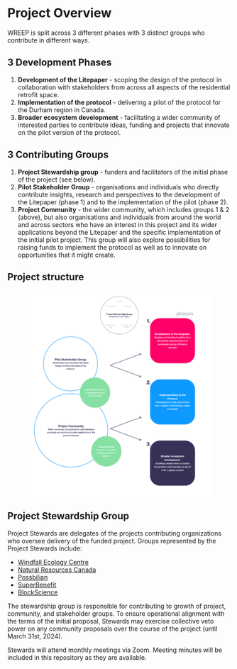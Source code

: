 # Project Overview

WREEP is split across 3 different phases with 3 distinct groups who contribute in different ways.&#x20;

## **3 Development Phases**

1. **Development of the Litepaper** - scoping the design of the protocol in collaboration with stakeholders from across all aspects of the residential retrofit space.
2. **Implementation of the protocol** - delivering a pilot of the protocol for the Durham region in Canada.
3. **Broader ecosystem development** - facilitating a wider community of interested parties to contribute ideas, funding and projects that innovate on the pilot version of the protocol.

## **3 Contributing Groups**

1. **Project Stewardship group** - funders and facilitators of the initial phase of the project (see below).
2. **Pilot Stakeholder Group** - organisations and individuals who directly contribute insights, research and perspectives to the development of the Litepaper (phase 1) and to the implementation of the pilot (phase 2).&#x20;
3. **Project Community** - the wider community, which includes groups 1 & 2 (above), but also organisations and individuals from around the world and across sectors who have an interest in this project and its wider applications beyond the Litepaper and the specific implementation of the initial pilot project. This group will also explore possibilities for raising funds to implement the protocol as well as to innovate on opportunities that it might create.&#x20;



## Project structure

<figure><img src="../.gitbook/assets/WREEP project outline 2 (2).jpg" alt=""><figcaption></figcaption></figure>

## Project Stewardship Group

Project Stewards are delegates of the projects contributing organizations who oversee delivery of the funded project. Groups represented by the Project Stewards include:

* [Windfall Ecology Centre](https://windfallcentre.ca/)
* [Natural Resources Canada](https://natural-resources.canada.ca/home)
* [Possbilian](https://possibilian.xyz/)
* [SuperBenefit](https://superbenefit.org/)
* [BlockScience](https://block.science/)

The stewardship group is responsible for contributing to growth of project, community, and stakeholder groups. To ensure operational alignment with the terms of the initial proposal, Stewards may exercise collective veto power on any community proposals over the course of the project (until March 31st, 2024).

Stewards will attend monthly meetings via Zoom. Meeting minutes will be included in this repository as they are available.
